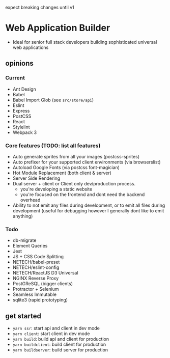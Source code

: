 expect breaking changes until v1

# Web Application Builder

  - Ideal for senior full stack developers building sophisticated universal web applications

## opinions
### Current

  - Ant Design
  - Babel
  - Babel Import Glob (see `src/store/api`)
  - Eslint
  - Express
  - PostCSS
  - React
  - Stylelint
  - Webpack 3

### Core features (TODO: list all features)

  - Auto generate sprites from all your images (postcss-sprites)
  - Auto prefixer for your supported client environments (via browserslist)
  - Autoload Google Fonts (via postcss font-magician)
  - Hot Module Replacement (both client & server)
  - Server Side Rendering
  - Dual server + client or Client only dev/production process.
    - you're developing a static website
    - you're focused on the frontend and dont need the backend overhead
  - Ability to not emit any files during development, or to emit all files during development (useful for debugging however I generally dont like to emit anything)


### Todo

  - db-migrate
  - Element Queries
  - Jest
  - JS + CSS Code Splitting
  - NETECH/babel-preset
  - NETECH/eslint-config
  - NETECH/ReactJS D3 Universal
  - NGINX Reverse Proxy
  - PostGReSQL (bigger clients)
  - Protractor + Selenium
  - Seamless Immutable
  - sqlite3 (rapid prototyping)

## get started

  - `yarn ssr`: start api and client in dev mode
  - `yarn client`: start client in dev mode
  - `yarn build`: build api and client for production
  - `yarn buildclient`: build client for production
  - `yarn buildserver`: build server for production
